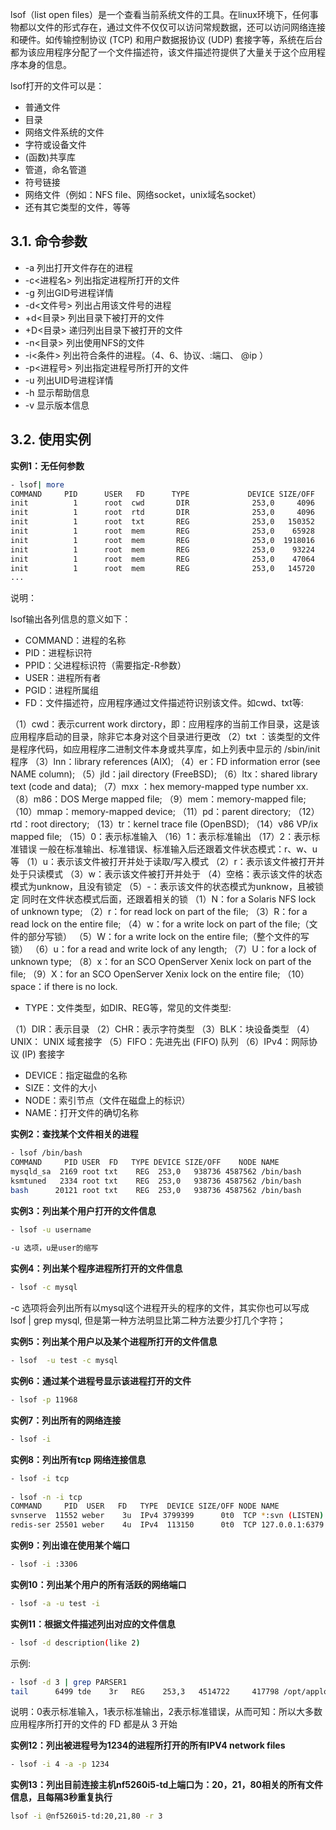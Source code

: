 lsof（list open files）是一个查看当前系统文件的工具。在linux环境下，任何事物都以文件的形式存在，通过文件不仅仅可以访问常规数据，还可以访问网络连接和硬件。如传输控制协议 (TCP) 和用户数据报协议 (UDP) 套接字等，系统在后台都为该应用程序分配了一个文件描述符，该文件描述符提供了大量关于这个应用程序本身的信息。

lsof打开的文件可以是：

- 普通文件
- 目录
- 网络文件系统的文件
- 字符或设备文件
- (函数)共享库
- 管道，命名管道
- 符号链接
- 网络文件（例如：NFS file、网络socket，unix域名socket）
- 还有其它类型的文件，等等

## 3.1. 命令参数

- -a 列出打开文件存在的进程
- -c<进程名> 列出指定进程所打开的文件
- -g 列出GID号进程详情
- -d<文件号> 列出占用该文件号的进程
- +d<目录> 列出目录下被打开的文件
- +D<目录> 递归列出目录下被打开的文件
- -n<目录> 列出使用NFS的文件
- -i<条件> 列出符合条件的进程。（4、6、协议、:端口、 @ip ）
- -p<进程号> 列出指定进程号所打开的文件
- -u 列出UID号进程详情
- -h 显示帮助信息
- -v 显示版本信息

## 3.2. 使用实例

**实例1：无任何参数**

```sh
- lsof| more
COMMAND     PID      USER   FD      TYPE             DEVICE SIZE/OFF       NODE NAME
init          1      root  cwd       DIR              253,0     4096          2 /
init          1      root  rtd       DIR              253,0     4096          2 /
init          1      root  txt       REG              253,0   150352    1310795 /sbin/init
init          1      root  mem       REG              253,0    65928    5505054 /lib64/libnss_files-2.12.so
init          1      root  mem       REG              253,0  1918016    5521405 /lib64/libc-2.12.so
init          1      root  mem       REG              253,0    93224    5521440 /lib64/libgcc_s-4.4.6-20120305.so.1
init          1      root  mem       REG              253,0    47064    5521407 /lib64/librt-2.12.so
init          1      root  mem       REG              253,0   145720    5521406 /lib64/libpthread-2.12.so
...
```

说明：

lsof输出各列信息的意义如下：

- COMMAND：进程的名称
- PID：进程标识符
- PPID：父进程标识符（需要指定-R参数）
- USER：进程所有者
- PGID：进程所属组
- FD：文件描述符，应用程序通过文件描述符识别该文件。如cwd、txt等:

（1）cwd：表示current work dirctory，即：应用程序的当前工作目录，这是该应用程序启动的目录，除非它本身对这个目录进行更改 （2）txt ：该类型的文件是程序代码，如应用程序二进制文件本身或共享库，如上列表中显示的 /sbin/init 程序 （3）lnn：library references (AIX); （4）er：FD information error (see NAME column); （5）jld：jail directory (FreeBSD); （6）ltx：shared library text (code and data); （7）mxx ：hex memory-mapped type number xx. （8）m86：DOS Merge mapped file; （9）mem：memory-mapped file; （10）mmap：memory-mapped device; （11）pd：parent directory; （12）rtd：root directory; （13）tr：kernel trace file (OpenBSD); （14）v86 VP/ix mapped file; （15）0：表示标准输入 （16）1：表示标准输出 （17）2：表示标准错误 一般在标准输出、标准错误、标准输入后还跟着文件状态模式：r、w、u等 （1）u：表示该文件被打开并处于读取/写入模式 （2）r：表示该文件被打开并处于只读模式 （3）w：表示该文件被打开并处于 （4）空格：表示该文件的状态模式为unknow，且没有锁定 （5）-：表示该文件的状态模式为unknow，且被锁定 同时在文件状态模式后面，还跟着相关的锁 （1）N：for a Solaris NFS lock of unknown type; （2）r：for read lock on part of the file; （3）R：for a read lock on the entire file; （4）w：for a write lock on part of the file;（文件的部分写锁） （5）W：for a write lock on the entire file;（整个文件的写锁） （6）u：for a read and write lock of any length; （7）U：for a lock of unknown type; （8）x：for an SCO OpenServer Xenix lock on part of the file; （9）X：for an SCO OpenServer Xenix lock on the entire file; （10）space：if there is no lock.

- TYPE：文件类型，如DIR、REG等，常见的文件类型:

（1）DIR：表示目录 （2）CHR：表示字符类型 （3）BLK：块设备类型 （4）UNIX： UNIX 域套接字 （5）FIFO：先进先出 (FIFO) 队列 （6）IPv4：网际协议 (IP) 套接字

- DEVICE：指定磁盘的名称
- SIZE：文件的大小
- NODE：索引节点（文件在磁盘上的标识）
- NAME：打开文件的确切名称

**实例2：查找某个文件相关的进程**

```sh
- lsof /bin/bash
COMMAND     PID USER  FD   TYPE DEVICE SIZE/OFF    NODE NAME
mysqld_sa  2169 root txt    REG  253,0   938736 4587562 /bin/bash
ksmtuned   2334 root txt    REG  253,0   938736 4587562 /bin/bash
bash      20121 root txt    REG  253,0   938736 4587562 /bin/bash
```

**实例3：列出某个用户打开的文件信息**

```sh
- lsof -u username
 
-u 选项，u是user的缩写
```

**实例4：列出某个程序进程所打开的文件信息**

```sh
- lsof -c mysql
```

-c 选项将会列出所有以mysql这个进程开头的程序的文件，其实你也可以写成 lsof | grep mysql, 但是第一种方法明显比第二种方法要少打几个字符；

**实例5：列出某个用户以及某个进程所打开的文件信息**

```sh
- lsof  -u test -c mysql
```

**实例6：通过某个进程号显示该进程打开的文件**

```sh
- lsof -p 11968
```

**实例7：列出所有的网络连接**

```sh
- lsof -i
```

**实例8：列出所有tcp 网络连接信息**

```sh
- lsof -i tcp
 
- lsof -n -i tcp
COMMAND     PID  USER   FD   TYPE  DEVICE SIZE/OFF NODE NAME
svnserve  11552 weber    3u  IPv4 3799399      0t0  TCP *:svn (LISTEN)
redis-ser 25501 weber    4u  IPv4  113150      0t0  TCP 127.0.0.1:6379 (LISTEN)
```

**实例9：列出谁在使用某个端口**

```sh
- lsof -i :3306
```

**实例10：列出某个用户的所有活跃的网络端口**

```sh
- lsof -a -u test -i
```

**实例11：根据文件描述列出对应的文件信息**

```sh
- lsof -d description(like 2)
```

示例:

```sh
- lsof -d 3 | grep PARSER1
tail      6499 tde    3r   REG    253,3   4514722     417798 /opt/applog/open/log/HOSTPARSER1_ERROR_141217.log.001
```

说明：0表示标准输入，1表示标准输出，2表示标准错误，从而可知：所以大多数应用程序所打开的文件的 FD 都是从 3 开始

**实例12：列出被进程号为1234的进程所打开的所有IPV4 network files**

```sh
- lsof -i 4 -a -p 1234
```

**实例13：列出目前连接主机nf5260i5-td上端口为：20，21，80相关的所有文件信息，且每隔3秒重复执行**

```sh
lsof -i @nf5260i5-td:20,21,80 -r 3
```